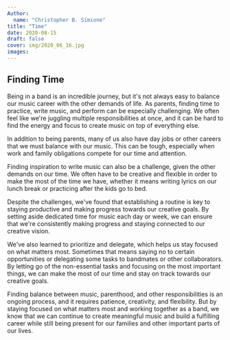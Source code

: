 ```yaml
---
Author:
  name: "Christopher B. Simione"
title: "Time"
date: 2020-08-15
draft: false
cover: img/2020_06_16.jpg
images:
---
```


## Finding Time

Being in a band is an incredible journey, but it's not always easy to balance our music career with the other demands of life. As parents, finding time to practice, write music, and perform can be especially challenging. We often feel like we're juggling multiple responsibilities at once, and it can be hard to find the energy and focus to create music on top of everything else.

In addition to being parents, many of us also have day jobs or other careers that we must balance with our music. This can be tough, especially when work and family obligations compete for our time and attention.

Finding inspiration to write music can also be a challenge, given the other demands on our time. We often have to be creative and flexible in order to make the most of the time we have, whether it means writing lyrics on our lunch break or practicing after the kids go to bed.

Despite the challenges, we've found that establishing a routine is key to staying productive and making progress towards our creative goals. By setting aside dedicated time for music each day or week, we can ensure that we're consistently making progress and staying connected to our creative vision.

We've also learned to prioritize and delegate, which helps us stay focused on what matters most. Sometimes that means saying no to certain opportunities or delegating some tasks to bandmates or other collaborators. By letting go of the non-essential tasks and focusing on the most important things, we can make the most of our time and stay on track towards our creative goals.

Finding balance between music, parenthood, and other responsibilities is an ongoing process, and it requires patience, creativity, and flexibility. But by staying focused on what matters most and working together as a band, we know that we can continue to create meaningful music and build a fulfilling career while still being present for our families and other important parts of our lives.
